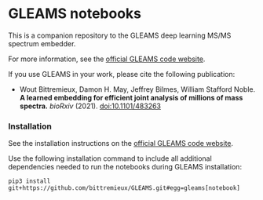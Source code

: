 # GLEAMS notebooks

This is a companion repository to the GLEAMS deep learning MS/MS spectrum embedder.

For more information, see the [official GLEAMS code website](https://github.com/bittremieux/GLEAMS).

If you use GLEAMS in your work, please cite the following publication:

- Wout Bittremieux, Damon H. May, Jeffrey Bilmes, William Stafford Noble. **A learned embedding for efficient joint analysis of millions of mass spectra.** _bioRxiv_ (2021). [doi:10.1101/483263](https://doi.org/10.1101/483263)

### Installation

See the installation instructions on the [official GLEAMS code website](https://github.com/bittremieux/GLEAMS).

Use the following installation command to include all additional dependencies needed to run the notebooks during GLEAMS installation:

```
pip3 install git+https://github.com/bittremieux/GLEAMS.git#egg=gleams[notebook]
```
